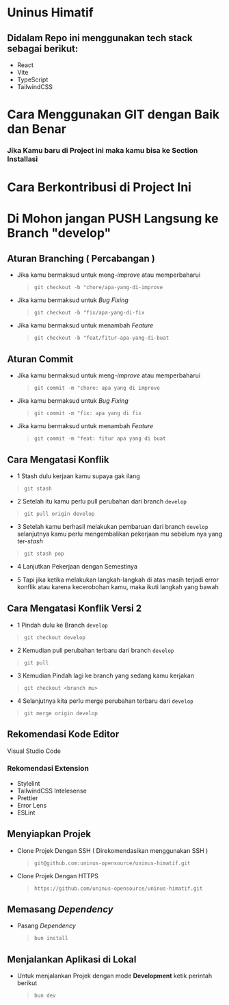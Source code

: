 # Uninus Himatif

## Didalam Repo ini menggunakan tech stack sebagai berikut:

- React
- Vite
- TypeScript
- TailwindCSS

# Cara Menggunakan GIT dengan Baik dan Benar

### Jika Kamu baru di Project ini maka kamu bisa ke Section Installasi

# Cara Berkontribusi di Project Ini

# Di Mohon jangan PUSH Langsung ke Branch "develop"

## Aturan Branching ( Percabangan )

- Jika kamu bermaksud untuk meng-_improve_ atau memperbaharui

  > `git checkout -b "chore/apa-yang-di-improve`

- Jika kamu bermaksud untuk _Bug Fixing_

  > `git checkout -b "fix/apa-yang-di-fix`

- Jika kamu bermaksud untuk menambah _Feature_

  > `git checkout -b "feat/fitur-apa-yang-di-buat`

## Aturan Commit

- Jika kamu bermaksud untuk meng-_improve_ atau memperbaharui

  > `git commit -m "chore: apa yang di improve`

- Jika kamu bermaksud untuk _Bug Fixing_

  > `git commit -m "fix: apa yang di fix`

- Jika kamu bermaksud untuk menambah _Feature_

  > `git commit -m "feat: fitur apa yang di buat`

## Cara Mengatasi Konflik

- 1 Stash dulu kerjaan kamu supaya gak ilang

> `git stash`

- 2 Setelah itu kamu perlu pull perubahan dari branch `develop`

> `git pull origin develop`

- 3 Setelah kamu berhasil melakukan pembaruan dari branch `develop` selanjutnya kamu perlu mengembalikan pekerjaan mu sebelum nya yang ter-_stash_

> `git stash pop`

- 4 Lanjutkan Pekerjaan dengan Semestinya

- 5 Tapi jika ketika melakukan langkah-langkah di atas masih terjadi error konflik atau karena kecerobohan kamu, maka ikuti langkah yang bawah

## Cara Mengatasi Konflik Versi 2

- 1 Pindah dulu ke Branch `develop`

> `git checkout develop`

- 2 Kemudian pull perubahan terbaru dari branch `develop`

> `git pull`

- 3 Kemudian Pindah lagi ke branch yang sedang kamu kerjakan

> `git checkout <branch mu>`

- 4 Selanjutnya kita perlu merge perubahan terbaru dari `develop`

> `git merge origin develop`

## Rekomendasi Kode Editor

Visual Studio Code

### Rekomendasi Extension

- Stylelint
- TailwindCSS Intelesense
- Prettier
- Error Lens
- ESLint

## Menyiapkan Projek

- Clone Projek Dengan SSH ( Direkomendasikan menggunakan SSH )

  > `git@github.com:uninus-opensource/uninus-himatif.git`

- Clone Projek Dengan HTTPS

  > `https://github.com/uninus-opensource/uninus-himatif.git`

## Memasang _Dependency_

- Pasang _Dependency_

  > `bun install`

## Menjalankan Aplikasi di Lokal

- Untuk menjalankan Projek dengan mode **Development** ketik perintah berikut

  > `bun dev`
